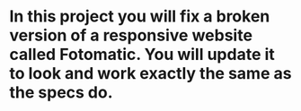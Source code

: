 # In this project you will fix a broken version of a responsive website called Fotomatic. You will update it to look and work exactly the same as the specs do.
